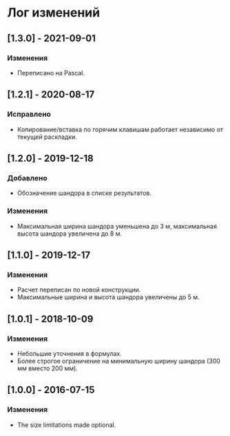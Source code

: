 # Лог изменений

[//]: # (YYYY-MM-DD)
[//]: # (Added, Changed, Deprecated, Removed, Fixed, Security)
[//]: # (Добавлено, Изменения, Устарело, Удалено, Исправлено, Безопасность)

## [1.3.0] - 2021-09-01

### Изменения

- Переписано на Pascal.

## [1.2.1] - 2020-08-17

### Исправлено

- Копирование/вставка по горячим клавишам работает независимо от текущей раскладки.

## [1.2.0] - 2019-12-18

### Добавлено

- Обозначение шандора в списке результатов.

### Изменения

- Максимальная ширина шандора уменьшена до 3 м, максимальная высота шандора увеличена до 8 м.

## [1.1.0] - 2019-12-17

### Изменения

- Расчет переписан по новой конструкции.
- Максимальные ширина и высота шандора увеличены до 5 м.

## [1.0.1] - 2018-10-09

### Изменения

- Небольшие уточнения в формулах.
- Более строгое ограничение на минимальную ширину шандора (300 мм вместо 200 мм).

## [1.0.0] - 2016-07-15

### Изменения
- The size limitations made optional.

